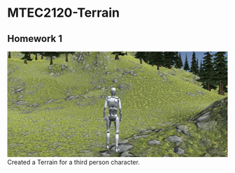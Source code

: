 # MTEC2120-Terrain


## Homework 1


![Homework 1](Recordings/Recordings_image_001_0000.jpg)
Created a Terrain for a third person character. 
